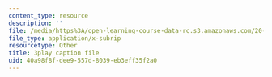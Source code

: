 ```yaml
---
content_type: resource
description: ''
file: /media/https%3A/open-learning-course-data-rc.s3.amazonaws.com/20-219-becoming-the-next-bill-nye-writing-and-hosting-the-educational-show-january-iap-2015/40a98f8fdee9557d8039eb3eff35f2a0_17uL1VoaWTQ.vtt
file_type: application/x-subrip
resourcetype: Other
title: 3play caption file
uid: 40a98f8f-dee9-557d-8039-eb3eff35f2a0
---
```


